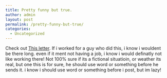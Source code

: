 ```yaml
---
title: Pretty funny but true.
author: admin
layout: post
permalink: /pretty-funny-but-true/
categories:
  - Uncategorized
---
```

Check out [This letter][1]. If i worked for a guy who did this, i know i wouldent be there long. even if it ment not having a job, i know i would definatly not like working there! Not 100% sure if its a fictional situatioin, or weather its real, but one this is for sure, he should use word or something before he sends it. i know i should use word or something before i post, but im lazy!

 [1]: http://dotnetweblogs.com/Rosherove/posts/4176.aspx